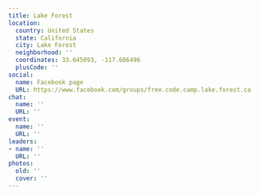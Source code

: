 ```yaml
---
title: Lake Forest
location:
  country: United States
  state: California
  city: Lake Forest
  neighborhood: ''
  coordinates: 33.645093, -117.686496
  plusCode: ''
social:
  name: Facebook page
  URL: https://www.facebook.com/groups/free.code.camp.lake.forest.ca
chat:
  name: ''
  URL: ''
event:
  name: ''
  URL: ''
leaders:
- name: ''
  URL: ''
photos:
  old: ''
  cover: ''
---
```

